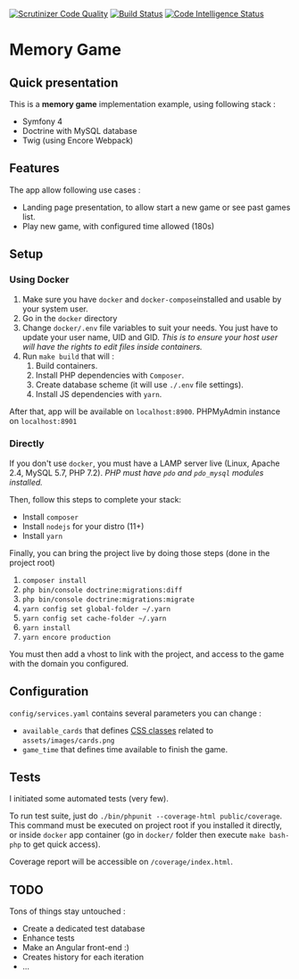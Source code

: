 [![Scrutinizer Code Quality](https://scrutinizer-ci.com/g/devgiants/memory/badges/quality-score.png?b=master)](https://scrutinizer-ci.com/g/devgiants/livebox/?branch=master)
[![Build Status](https://scrutinizer-ci.com/g/devgiants/memory/badges/build.png?b=master)](https://scrutinizer-ci.com/g/devgiants/livebox/build-status/master)
[![Code Intelligence Status](https://scrutinizer-ci.com/g/devgiants/memory/badges/code-intelligence.svg?b=master)](https://scrutinizer-ci.com/code-intelligence)

# Memory Game

## Quick presentation

This is a __memory game__ implementation example, using following stack :
- Symfony 4
- Doctrine with MySQL database
- Twig (using Encore Webpack)

## Features

The app allow following use cases :
- Landing page presentation, to allow start a new game or see past games list.
- Play new game, with configured time allowed (180s)

## Setup

### Using Docker

1. Make sure you have `docker` and `docker-compose`installed and usable by your system user.
2. Go in the `docker` directory
3. Change `docker/.env` file variables to suit your needs. You just have to update your user name, UID and GID. _This is to ensure your host user will have the rights to edit files inside containers._
4. Run `make build` that will : 
   1. Build containers.
   2. Install PHP dependencies with `Composer`.
   3. Create database scheme (it will use `./.env` file settings).
   4. Install JS dependencies with `yarn`.

After that, app will be available on `localhost:8900`. PHPMyAdmin instance on `localhost:8901` 

### Directly
If you don't use `docker`, you must have a LAMP server live (Linux, Apache 2.4, MySQL 5.7, PHP 7.2). _PHP must have `pdo` and `pdo_mysql` modules installed._ 

Then, follow this steps to complete your stack:
- Install `composer`
- Install `nodejs` for your distro (11+)
- Install `yarn`

Finally, you can bring the project live by doing those steps (done in the project root)
1. `composer install`
2. `php bin/console doctrine:migrations:diff`
3. `php bin/console doctrine:migrations:migrate`
4. `yarn config set global-folder ~/.yarn`
5. `yarn config set cache-folder ~/.yarn`
6. `yarn install`
7. `yarn encore production`

You must then add a vhost to link with the project, and access to the game with the domain you configured.

## Configuration
`config/services.yaml` contains several parameters you can change :
- `available_cards` that defines [CSS classes](https://github.com/devgiants/memory/blob/master/assets/scss/_game.scss#L44) related to `assets/images/cards.png`
- `game_time` that defines time available to finish the game.

## Tests
I initiated some automated tests (very few). 

To run test suite, just do `./bin/phpunit --coverage-html public/coverage`. This command must be executed on project root if you installed it directly, or inside `docker` app container (go in `docker/` folder then execute `make bash-php` to get quick access).

Coverage report will be accessible on `/coverage/index.html`.

## TODO
Tons of things stay untouched :
- Create a dedicated test database
- Enhance tests
- Make an Angular front-end :)
- Creates history for each iteration
- ...
